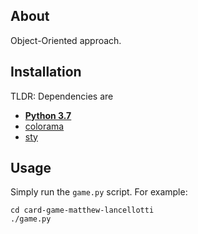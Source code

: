 ## About

Object-Oriented approach.



## Installation

TLDR: Dependencies are

  * **[Python 3.7](https://www.python.org/downloads/release/python-372/)**
  * [colorama](https://pypi.org/project/colorama/#files)
  * [sty](https://github.com/feluxe/sty)



## Usage

Simply run the `game.py` script.  For example:

    cd card-game-matthew-lancellotti
    ./game.py



